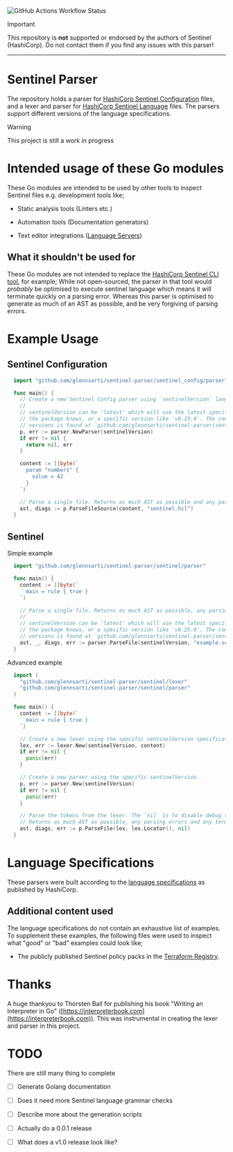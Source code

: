 ![GitHub Actions Workflow Status](https://img.shields.io/github/actions/workflow/status/glennsarti/sentinel-parser/Go%20(Lint)?logo=github&label=Lint)

> [!IMPORTANT]
> This repository is **not** supported or endorsed by the authors of Sentinel (HashiCorp). Do not contact them if you find any issues with this parser!

---

# Sentinel Parser

The repository holds a parser for [HashiCorp Sentinel Configuration](https://developer.hashicorp.com/sentinel/docs/configuration) files, and a lexer and parser for [HashiCorp Sentinel Language](https://developer.hashicorp.com/sentinel/docs/language) files. The parsers support different versions of the language specifications.

> [!WARNING]
> This project is still a work in progress

# Intended usage of these Go modules

These Go modules are intended to be used by other tools to inspect Sentinel files e.g. development tools like;

* Static analysis tools (Linters etc.)

* Automation tools (Documentation generators)

* Text editor integrations ([Language Servers](https://microsoft.github.io/language-server-protocol/))

## What it shouldn't be used for

These Go modules are not intended to replace the [HashiCorp Sentinel CLI tool](https://developer.hashicorp.com/sentinel/docs/commands), for example; While not open-sourced, the parser in that tool would _probably_ be optimised to execute sentinel language which means it will terminate quickly on a parsing error. Whereas this parser is optimised to generate as much of an AST as possible, and be very forgiving of parsing errors.

# Example Usage

## Sentinel Configuration

```go
  import "github.com/glennsarti/sentinel-parser/sentinel_config/parser"

  func main() {
    // Create a new Sentinel Config parser using `sentinelVersion` language rules
    //
    // sentinelVersion can be 'latest' which will use the latest specification
    // the package knows, or a specific version like 'v0.25.0'. The complete list of
    // versions is found at `github.com/glennsarti/sentinel-parser/sentinel_config/features`
    p, err := parser.NewParser(sentinelVersion)
    if err != nil {
      return nil, err
    }

    content := []byte(`
      param "number1" {
        value = 42
      }
    `)

    // Parse a single file. Returns as much AST as possible and any parsing errors
    ast, diags := p.ParseFileSource(content, "sentinel.hcl")
  }

```

## Sentinel

Simple example

```go
  import "github.com/glennsarti/sentinel-parser/sentinel/parser"

  func main() {
    content := []byte(`
      main = rule { true }
    `)

    // Parse a single file. Returns as much AST as possible, any parsing errors and any terminal errors
    //
    // sentinelVersion can be 'latest' which will use the latest specification
    // the package knows, or a specific version like 'v0.25.0'. The complete list of
    // versions is found at `github.com/glennsarti/sentinel-parser/sentinel_config/features`
    ast, _, diags, err := parser.ParseFile(sentinelVersion, "example.sentinel", content)
  }
```

Advanced example

```go
  import (
    "github.com/glennsarti/sentinel-parser/sentinel/lexer"
    "github.com/glennsarti/sentinel-parser/sentinel/parser"
  )

  func main() {
    content := []byte(`
      main = rule { true }
    `)

    // Create a new lexer using the specific sentinelVersion specification
    lex, err := lexer.New(sentinelVersion, content)
    if err != nil {
      panic(err)
    }

    // Create a new parser using the specific sentinelVersion
    p, err := parser.New(sentinelVersion)
    if err != nil {
      panic(err)
    }

    // Parse the tokens from the lexer. The `nil` is to disable debug tracing.
    // Returns as much AST as possible, any parsing errors and any terminal errors
    ast, diags, err := p.ParseFile(lex, lex.Locator(), nil)
  }
```

# Language Specifications

These parsers were built according to the [language specifications](https://developer.hashicorp.com/sentinel/docs/language) as published by HashiCorp.

## Additional content used

The language specifications do not contain an exhaustive list of examples. To supplement these examples, the following files were used to inspect what "good" or "bad" examples could look like;

* The publicly published Sentinel policy packs in the [Terraform Registry](https://registry.terraform.io/browse/policies).

# Thanks

A huge thankyou to Thorsten Ball for publishing his book "Writing an Interpreter in Go" ([https://interpreterbook.com](https://interpreterbook.com)). This was instrumental in creating the lexer and parser in this project.

# TODO

There are still many thing to complete

* [ ] Generate Golang documentation

* [ ] Does it need more Sentinel language grammar checks

* [ ] Describe more about the generation scripts

* [ ] Actually do a 0.0.1 release

* [ ] What does a v1.0 release look like?
